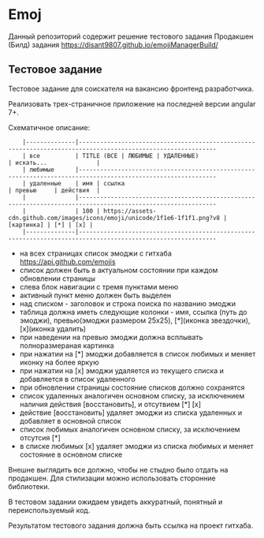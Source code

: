 # Emoj
Данный репозиторий содержит решение тестового задания
Продакшен (Билд) задания https://disant9807.github.io/emojiManagerBuild/

## Тестовое задание
Тестовое задание для соискателя на вакансию фронтенд разработчика.

Реализовать трех-страничное приложение на последней версии angular 7+.

Схематичное описание:
```
	|--------------|-------------------------------------------------------------------------------------------------------------
	| все          | TITLE (ВСЕ | ЛЮБИМЫЕ | УДАЛЕННЫЕ)                                                 | искать...              |
	| любимые      |-------------------------------------------------------------------------------------------------------------
	| удаленные    | имя | ссылка                                                                      | превью     | действия  |
	|              |-------------------------------------------------------------------------------------------------------------
	|              | 100 | https://assets-cdn.github.com/images/icons/emoji/unicode/1f1e6-1f1f1.png?v8 | [картинка] | [*] | [x] |
	|--------------|-------------------------------------------------------------------------------------------------------------
```

- на всех страницах список эмоджи с гитхаба https://api.github.com/emojis 
- список должен быть в актуальном состоянии при каждом обновлении страницы
- слева блок навигации с тремя пунктами меню
- активный пункт меню должен быть выделен
- над списком - заголовок и строка поиска по названию эмоджи
- таблица должна иметь следующие колонки - имя, ссылка (путь до эмоджи), превью(эмоджи размером 25x25), [*](иконка звездочки), [x](иконка удалить)
- при наведении на превью эмоджи должна всплывать полноразмераная картинка
- при нажатии на [*] эмоджи добавляется в список любимых и меняет иконку на более яркую
- при нажатии на [x] эмоджи удаляется из текущего списка и добавляется в список удаленного
- при обновлении страницы состояние списков должно сохранятся
- список удаленных аналогичен основном списку, за исключением наличия действия [восстановить], и отсутвием [*] [x]
- действие [восстановить] удаляет эмоджи из списка удаленных и добавляет в основной список
- список любимых аналогичен основном списку, за исключением отсутсия [*]
- в списке любимых [x] удаляет эмоджи из списка любимых и меняет состояние в основном списке

Внешне выглядить все должно, чтобы не стыдно было отдать на продакшен. Для стилизации можно использовать сторонние библиотеки.

В тестовом задании ожидаем увидеть аккуратный, понятный и переиспользуемый код.

Результатом тестового задания должна быть ссылка на проект гитхаба.






